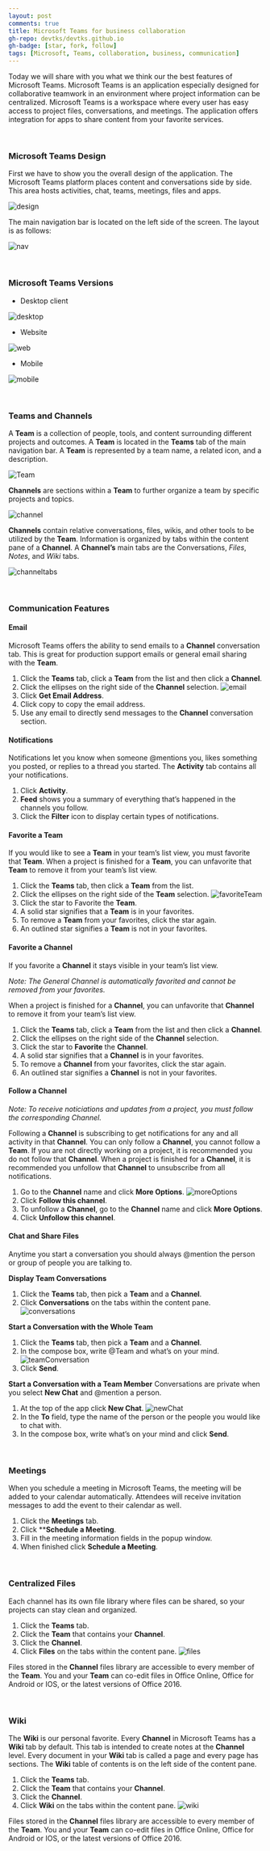 ```yaml
---
layout: post
comments: true
title: Microsoft Teams for business collaboration
gh-repo: devtks/devtks.github.io
gh-badge: [star, fork, follow]
tags: [Microsoft, Teams, collaboration, business, communication]
---
```


Today we will share with you what we think our the best features of Microsoft Teams. Microsoft Teams is an application especially designed for collaborative teamwork in an environment where project information can be centralized. Microsoft Teams is a workspace where every user has easy access to project files, conversations, and meetings. The application offers integration for apps to share content from your favorite services.

<br/>

### Microsoft Teams Design

First we have to show you the overall design of the application. The Microsoft Teams platform places content and conversations side by side. This area hosts activities, chat, teams, meetings, files and apps.

![design](/img/microsoft-teams/design.PNG)

The main navigation bar is located on the left side of the screen. The layout is as follows:

![nav](/img/microsoft-teams/nav.PNG)

<br/>

### Microsoft Teams Versions

 * Desktop client

 ![desktop](/img/microsoft-teams/desktop.PNG)

 * Website

 ![web](/img/microsoft-teams/web.PNG)

 * Mobile

 ![mobile](/img/microsoft-teams/mobile.PNG)

<br/>

### Teams and Channels

A **Team** is a collection of people, tools, and content surrounding different projects and outcomes. A **Team** is located in the **Teams** tab of the main navigation bar. A **Team** is represented by a team name, a related icon, and a description.

![Team](/img/microsoft-teams/Team.PNG)


**Channels** are sections within a **Team** to further organize a team by specific projects and topics.

![channel](/img/microsoft-teams/channel.PNG)

**Channels** contain relative conversations, files, wikis, and other tools to be utilized by the **Team**. Information is organized by tabs within the content pane of a **Channel**.
A **Channel’s** main tabs are the Conversations, *Files*, *Notes*, and *Wiki* tabs.

![channeltabs](/img/microsoft-teams/channeltabs.PNG)

<br/>

### Communication Features

#### Email

Microsoft Teams offers the ability to send emails to a **Channel** conversation tab. This is great for production support emails or general email sharing with the **Team**. 

1. Click the **Teams** tab, click a **Team** from the list and then click a **Channel**.
2. Click the ellipses on the right side of the **Channel** selection.
![email](/img/microsoft-teams/email.PNG)
3. Click **Get Email Address**.
4. Click copy to copy the email address.
5. Use any email to directly send messages to the **Channel** conversation section.

#### Notifications

Notifications let you know when someone @mentions you, likes something you posted, or replies to a thread you started.
The **Activity** tab contains all your notifications.

1. Click **Activity**.  
2. **Feed** shows you a summary of everything that’s happened in the channels you follow. 
3. Click the **Filter** icon to display certain types of notifications.

#### Favorite a Team

If you would like to see a **Team** in your team’s list view, you must favorite that **Team**. When a project is finished for a **Team**, you can unfavorite that **Team** to remove it from your team’s list view. 

1. Click the **Teams** tab, then click a **Team** from the list.
2. Click the ellipses on the right side of the **Team** selection.
![favoriteTeam](/img/microsoft-teams/favoriteTeam.PNG)
3. Click the star to Favorite the **Team**.
4. A solid star signifies that a **Team** is in your favorites.
5. To remove a **Team** from your favorites, click the star again.
6. An outlined star signifies a **Team** is not in your favorites.


#### Favorite a Channel

If you favorite a **Channel** it stays visible in your team’s list view. 

*Note: The General Channel is automatically favorited and cannot be removed from your favorites.*

 When a project is finished for a **Channel**, you can unfavorite that **Channel** to remove it from your team’s list view.

1. Click the **Teams** tab, click a **Team** from the list and then click a **Channel**.
2. Click the ellipses on the right side of the **Channel** selection.
3. Click the star to **Favorite** the **Channel**.
4. A solid star signifies that a **Channel** is in your favorites.
5. To remove a **Channel** from your favorites, click the star again.
6. An outlined star signifies a **Channel** is not in your favorites.

#### Follow a Channel

*Note: To receive noticiations and updates from a project, you must follow the corresponding Channel.*

Following a **Channel** is subscribing to get notifications for any and all activity in that **Channel**. You can only follow a **Channel**, you cannot follow a **Team**. If you are not directly working on a project, it is recommended you do not follow that **Channel**. When a project is finished for a **Channel**, it is recommended you unfollow that **Channel** to unsubscribe from all notifications.

1. Go to the **Channel** name and click **More Options**.
![moreOptions](/img/microsoft-teams/moreOptions.PNG)
2. Click **Follow this channel**.
3. To unfollow a **Channel**, go to the **Channel** name and click **More Options**.
4. Click **Unfollow this channel**.

#### Chat and Share Files

Anytime you start a conversation you should always @mention the person or group of people you are talking to.

**Display Team Conversations**
1. Click the **Teams** tab, then pick a **Team** and a **Channel**.
2. Click **Conversations** on the tabs within the content pane.
![conversations](/img/microsoft-teams/conversations.PNG)

**Start a Conversation with the Whole Team**
1. Click the **Teams** tab, then pick a **Team** and a **Channel**.
2. In the compose box, write @Team and what’s on your mind.
![teamConversation](/img/microsoft-teams/teamConversation.PNG)
3. Click **Send**. 

**Start a Conversation with a Team Member**
Conversations are private when you select **New Chat** and @mention a person.
1. At the top of the app click **New Chat**.
![newChat](/img/microsoft-teams/newChat.PNG)
2. In the **To** field, type the name of the person or the people you would like to chat with.
3. In the compose box, write what’s on your mind and click **Send**.


<br/>

### Meetings

When you schedule a meeting in Microsoft Teams, the meeting will be added to your calendar automatically. Attendees will receive invitation messages to add the event to their calendar as well.

1. Click the **Meetings** tab.
2. Click ****Schedule a Meeting**.
3. Fill in the meeting information fields in the popup window.
4. When finished click **Schedule a Meeting**.

<br/>

### Centralized Files

Each channel has its own file library where files can be shared, so your projects can stay clean and organized.

1. Click the **Teams** tab.
2. Click the **Team** that contains your **Channel**.
3. Click the **Channel**.
4. Click **Files** on the tabs within the content pane.
![files](/img/microsoft-teams/files.PNG)

Files stored in the **Channel** files library are accessible to every member of the **Team**. 
You and your **Team** can co-edit files in Office Online, Office for Android or IOS, or the latest versions of Office 2016.

<br/>

### Wiki

The **Wiki** is our personal favorite. Every **Channel** in Microsoft Teams has a **Wiki** tab by default. This tab is intended to create notes at the **Channel** level. Every document in your **Wiki** tab is called a page and every page has sections. The **Wiki** table of contents is on the left side of the content pane.

1. Click the **Teams** tab.
2. Click the **Team** that contains your **Channel**.
3. Click the **Channel**.
4. Click **Wiki** on the tabs within the content pane.
![wiki](/img/microsoft-teams/wiki.PNG)

Files stored in the **Channel** files library are accessible to every member of the **Team**. 
You and your **Team** can co-edit files in Office Online, Office for Android or IOS, or the latest versions of Office 2016.

<br/>

